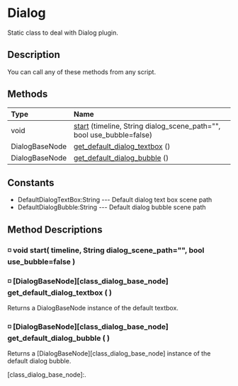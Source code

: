 # Dialog

Static class to deal with Dialog plugin.

## Description

You can call any of these methods from any script.

## Methods

| Type | Name |
| :--- | :--- |
| void | [start]() \(timeline, String dialog\_scene\_path="", bool use\_bubble=false\) |
| DialogBaseNode | [get\_default\_dialog\_textbox]() \(\) |
| DialogBaseNode | [get\_default\_dialog\_bubble]() \(\) |

## Constants

* DefaultDialogTextBox:String --- Default dialog text box scene path
* DefaultDialogBubble:String --- Default dialog bubble scene path

## Method Descriptions

### ◽ void **start\(** timeline, String dialog\_scene\_path="", bool use\_bubble=false **\)**

### ◽ \[DialogBaseNode\]\[class\_dialog\_base\_node\] **get\_default\_dialog\_textbox \( \)**

Returns a DialogBaseNode instance of the default textbox.

### ◽ \[DialogBaseNode\]\[class\_dialog\_base\_node\] **get\_default\_dialog\_bubble \( \)**

Returns a \[DialogBaseNode\]\[class\_dialog\_base\_node\] instance of the default dialog bubble.

\[class\_dialog\_base\_node\]:.

